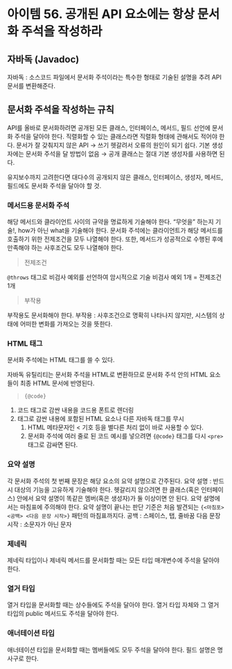 # 아이템 56. 공개된 API 요소에는 항상 문서화 주석을 작성하라

## 자바독 (Javadoc)

자바독 : 소스코드 파일에서 문서화 주석이라는 특수한 형태로 기술된 설명을 추려 API 문서를 변환해준다.

## 문서화 주석을 작성하는 규칙

API를 올바로 문서화하려면 공개된 모든 클래스, 인터페이스, 메서드, 필드 선언에 문서화 주석을 달아야 한다.
직렬화할 수 있는 클래스라면 직렬화 형태에 관해서도 적어야 한다.
문서가 잘 갖춰지지 않은 API → 쓰기 헷갈려서 오류의 원인이 되기 쉽다.
기본 생성자에는 문서화 주석을 달 방법이 없음 → 공개 클래스는 절대 기본 생성자를 사용하면 된다.

유지보수까지 고려한다면 대다수의 공개되지 않은 클래스, 인터페이스, 생성자, 메서드, 필드에도 문서화 주석을 달아야 할 것.

### 메서드용 문서화 주석

해당 메서드와 클라이언트 사이의 규약을 명료하게 기술해야 한다.
“무엇을” 하는지 기술!, how가 아닌 what을 기술해야 한다.
문서화 주석에는 클라이언트가 해당 메서드를 호출하기 위한 전제조건을 모두 나열해야 한다.
또한, 메서드가 성공적으로 수행된 후에 만족해야 하는 사후조건도 모두 나열해야 한다.

> 전제조건

`@throws` 태그로 비검사 예외를 선언하여 암시적으로 기술
비검사 예외 1개 = 전제조건 1개

> 부작용

부작용도 문서화해야 한다.
부작용 : 사후조건으로 명확히 나타나지 않지만, 시스템의 상태에 어떠한 변화를 가져오는 것을 뜻한다.

### HTML 태그

문서화 주석에는 HTML 태그를 쓸 수 있다.

자바독 유틸리티는 문서화 주석을 HTML로 변환하므로 문서화 주석 안의 HTML 요소들이 최종 HTML 문서에 반영된다.

> `{@code}`

1. 코드 태그로 감싼 내용을 코드용 폰트로 렌더링
2. 태그로 감싼 내용에 포함된 HTML 요소나 다른 자바독 태그를 무시
   1. HTML 메타문자인 < 기호 등을 별다른 처리 없이 바로 사용할 수 있다.
   2. 문서화 주석에 여러 줄로 된 코드 예시를 넣으려면 `{@code}` 태그를 다시 `<pre>` 태그로 감싸면 된다.

### 요약 설명

각 문서화 주석의 첫 번째 문장은 해당 요소의 요약 설명으로 간주된다.
요약 설명 : 반드시 대상의 기능을 고유하게 기술해야 한다.
헷갈리지 않으려면 한 클래스(혹은 인터페이스) 안에서 요약 설명이 똑같은 멤버(혹은 생성자)가 둘 이상이면 안 된다.
요약 설명에서는 마침표에 주의해야 한다.
요약 설명이 끝나는 판단 기준은 처음 발견되는 `{<마침포> <공백> <다음 문장 시작>}` 패턴의 마침표까지다.
공백 : 스페이스, 탭, 줄바꿈
다음 문장 시작 : 소문자가 아닌 문자

### 제네릭

제네릭 타입이나 제네릭 메서드를 문서화할 때는 모든 타입 매개변수에 주석을 달아야 한다.

### 열거 타입

열거 타입을 문서화할 때는 상수들에도 주석을 달아야 한다.
열거 타입 자체와 그 열거 타입의 public 메서드도 주석을 달아야 한다.

### 애너테이션 타입

애너테이션 타입을 문서화할 때는 멤버들에도 모두 주석을 달아야 한다.
필드 설명은 명사구로 한다.
